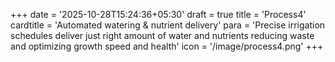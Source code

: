 +++
date = '2025-10-28T15:24:36+05:30'
draft = true
title = 'Process4'
cardtitle = 'Automated watering & nutrient delivery'
para = 'Precise irrigation schedules deliver just right amount of water and nutrients reducing waste and optimizing growth speed and health'
icon = '/image/process4.png'
+++